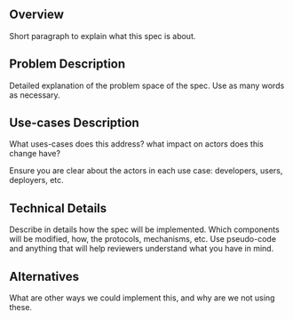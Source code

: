 
## Overview

Short paragraph to explain what this spec is about.

## Problem Description

Detailed explanation of the problem space of the spec. Use as many
words as necessary.

## Use-cases Description

What uses-cases does this address? what impact on actors does this
change have?

Ensure you are clear about the actors in each use case: developers,
users, deployers, etc.

## Technical Details

Describe in details how the spec will be implemented. Which components
will be modified, how, the protocols, mechanisms, etc. Use pseudo-code
and anything that will help reviewers understand what you have in
mind.

## Alternatives

What are other ways we could implement this, and why are we not using these.

